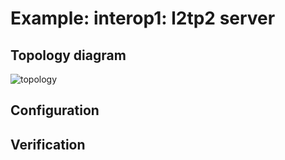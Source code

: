 # Example: interop1: l2tp2 server

## **Topology diagram**

![topology](/img/intop1-l2tp02.tst.png)

## **Configuration**

## **Verification**
